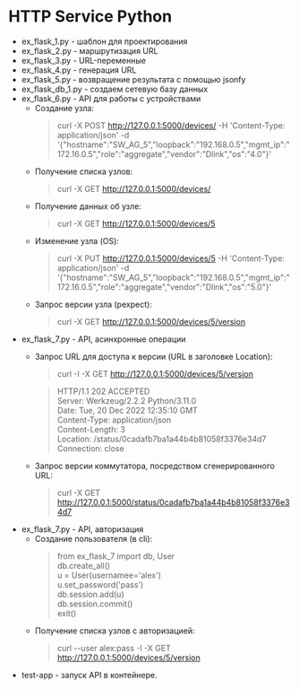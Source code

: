 # HTTP Service Python
* ex_flask_1.py - шаблон для проектирования
* ex_flask_2.py - маршрутизация URL
* ex_flask_3.py - URL-переменные
* ex_flask_4.py - генерация URL
* ex_flask_5.py - возвращение результата с помощью jsonfy
* ex_flask_db_1.py - создаем сетевую базу данных
* ex_flask_6.py - API для работы с устройствами
    * Создание узла: 
      >curl -X POST http://127.0.0.1:5000/devices/ -H 'Content-Type: application/json' -d '{"hostname":"SW_AG_5","loopback":"192.168.0.5","mgmt_ip":"172.16.0.5","role":"aggregate","vendor":"Dlink","os":"4.0"}'
    * Получение списка узлов:
      >curl -X GET http://127.0.0.1:5000/devices/
    * Получение данных об узле:
      >curl -X GET http://127.0.0.1:5000/devices/5
    * Изменение узла (OS):
      >curl -X PUT http://127.0.0.1:5000/devices/5 -H 'Content-Type: application/json' -d '{"hostname":"SW_AG_5","loopback":"192.168.0.5","mgmt_ip":"172.16.0.5","role":"aggregate","vendor":"Dlink","os":"5.0"}'
    * Запрос версии узла (pexpect):
      >curl -X GET http://127.0.0.1:5000/devices/5/version
* ex_flask_7.py - API, асинхронные операции
    * Запрос URL для доступа к версии (URL в заголовке Location):
      > curl -I -X GET http://127.0.0.1:5000/devices/5/version

      > HTTP/1.1 202 ACCEPTED\
        Server: Werkzeug/2.2.2 Python/3.11.0\
        Date: Tue, 20 Dec 2022 12:35:10 GMT\
        Content-Type: application/json\
        Content-Length: 3\
        Location: /status/0cadafb7ba1a44b4b81058f3376e34d7\
        Connection: close
    * Запрос версии коммутатора, посредством сгенерированного URL:
      > curl -X GET http://127.0.0.1:5000/status/0cadafb7ba1a44b4b81058f3376e34d7
* ex_flask_7.py - API, авторизация
    * Создание пользователя (в cli):
      > from ex_flask_7 import db, User\
      db.create_all()\
      u = User(usernamee='alex')\
      u.set_password('pass')\
      db.session.add(u)\
      db.session.commit()\
      exit()
    * Получение списка узлов с авторизацией:
      > curl --user alex:pass -I -X GET http://127.0.0.1:5000/devices/5/version
* test-app - запуск API в контейнере.